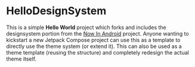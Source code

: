 # HelloDesignSystem
This is a simple **Hello World** project which forks and includes the designsystem portion from the [Now In Android](https://github.com/android/nowinandroid) project. 
Anyone wanting to kickstart a new Jetpack Compose project can use this as a template to directly use the theme system (or extend it). 
This can also be used as a theme template (reusing the structure) and completely redesign the actual theme itself.
